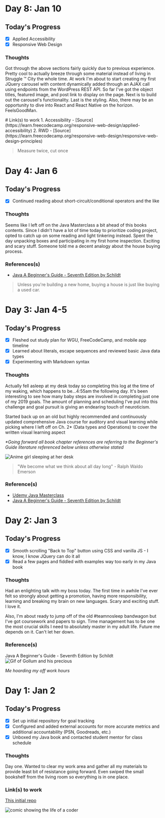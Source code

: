 <!-- Template
# Day 1: Jan 2
## Today's Progress
- [X]
- [X]
### Thoughts 
<img src="http://www.skipser.com/i/2/images/a1/programmer_joke1.jpg" alt="comic showing the life of a coder">
<pre>Code snippets</pre>
```
```
### Link(s) to work
1. [My Activity](https://www.freecodecamp.com/ceciliaconsta)
2. []() 
### References(s)
* [Udemy Java Programming Masterclass](https://www.udemy.com/java-the-complete-java-developer-course/learn/v4/content)
* []()
>qUOTE

-->
# Day 8: Jan 10
## Today's Progress
- [X] Applied Accessibility
- [X] Responsive Web Design
### Thoughts 
<p>Got through the above sections fairly quickly due to previous experience. Pretty cool to actually breeze through some material instead of living in Struggle &trade; City the whole time. At work I'm about to start creating my first JQuery carousel with content dynamically added through an AJAX call using endpoints from the WordPress REST API. So far I've got the object titles, featured image, and post link to display on the page. Next is to build out the carousel's functionality. Last is the styling. Also, there may be an opportunity to dive into React and React Native on the horizon. FeelsGoodMan.</p>
# Link(s) to work
1. Accessibility - [Source](https://learn.freecodecamp.org/responsive-web-design/applied-accessibility)
2. RWD - [Source](https://learn.freecodecamp.org/responsive-web-design/responsive-web-design-principles)

>Measure twice, cut once

<!--
# Day 7: Jan 9
## Today's Progress
- [X]
- [X]
### Thoughts 
<img src="http://www.skipser.com/i/2/images/a1/programmer_joke1.jpg" alt="comic showing the life of a coder">
<pre>Code snippets</pre>
```
```
### Link(s) to work
1. [My Activity](https://www.freecodecamp.com/ceciliaconsta)
2. []() 
### References(s)
* [Udemy Java Programming Masterclass](https://www.udemy.com/java-the-complete-java-developer-course/learn/v4/content)
* []()
>qUOTE
-->
<!--
# Day 6: Jan 8
## Today's Progress
- [X]
- [X]
### Thoughts 
<img src="http://www.skipser.com/i/2/images/a1/programmer_joke1.jpg" alt="comic showing the life of a coder">
<pre>Code snippets</pre>
```
```
### Link(s) to work
1. [My Activity](https://www.freecodecamp.com/ceciliaconsta)
2. []() 
### References(s)
* [Udemy Java Programming Masterclass](https://www.udemy.com/java-the-complete-java-developer-course/learn/v4/content)
* []()
>qUOTE

<!--
# Day 5: Jan 7
## Today's Progress
- [X]
- [X]
### Thoughts 
<img src="http://www.skipser.com/i/2/images/a1/programmer_joke1.jpg" alt="comic showing the life of a coder">
<pre>Code snippets</pre>
```
```
### Link(s) to work
1. [My Activity](https://www.freecodecamp.com/ceciliaconsta)
2. []() 
### References(s)
* [Udemy Java Programming Masterclass](https://www.udemy.com/java-the-complete-java-developer-course/learn/v4/content)
* []()
>qUOTE
-->

# Day 4: Jan 6
## Today's Progress
- [X] Continued reading about short-circuit/conditional operators and the like
### Thoughts 
Seems like I left off on the Java Masterclass a bit ahead of this books contents. Since I didn't have a lot of time today to prioritize coding project, opted to catch up on some reading and light tinkering instead. Spent the day unpacking boxes and participating in my first home inspection. Exciting and scary stuff. Someone told me a decent analogy about the house buying process. 
### References(s)
* [Java A Beginner's Guide - Seventh Edition by Schildt](https://www.amazon.com/Java-Beginners-Seventh-Herbert-Schildt/dp/1259589315/ref=sr_1_1?s=books&ie=UTF8&qid=1546685469&sr=1-1&keywords=Java+A+Beginner%27s+Guide+-+Seventh+Edition+by+Schildt)
>Unless you're building a new home, buying a house is just like buying a used car.


# Day 3: Jan 4-5
## Today's Progress
- [X] Fleshed out study plan for WGU, FreeCodeCamp, and mobile app timeline
- [X] Learned about literals, escape sequences and reviewed basic Java data types
- [X] Experimenting with Markdown syntax
### Thoughts 
<p>Actually fell asleep at my desk today so completing this log at the time of my waking, which happens to be...4:55am the following day. It's been interesting to see how many baby steps are involved in completing just one of my 2019 goals. The amount of planning and scheduling I've put into this challenge and goal pursuit is giving an endearing touch of neuroticism.</p>

<p>Started back up on an old but highly recommended and continuously updated comprehensive Java course for auditory and visual learning while picking where I left off on Ch. 2* (Data types and Operations) to cover the written visual learning aspect</p> 

_*Going forward all book chapter references are referring to the Beginner's Guide literature referenced below unless otherwise stated_
 
![Anime girl sleeping at her desk](https://im4.ezgif.com/tmp/ezgif-4-31d5e6ee3a0d.gif)
>"We become what we think about all day long" - Ralph Waldo Emerson

### Reference(s)
* [Udemy Java Masterclass](https://www.udemy.com/java-the-complete-java-developer-course/learn/v4/content)
* [Java A Beginner's Guide - Seventh Edition by Schildt](https://www.amazon.com/Java-Beginners-Seventh-Herbert-Schildt/dp/1259589315/ref=sr_1_1?s=books&ie=UTF8&qid=1546685469&sr=1-1&keywords=Java+A+Beginner%27s+Guide+-+Seventh+Edition+by+Schildt)

# Day 2: Jan 3
## Today's Progress
- [X] Smooth scrolling "Back to Top" button using CSS and vanilla JS - I know, I know JQuery can do it all
- [X] Read a few pages and fiddled with examples way too early in my Java book

### Thoughts
Had an enlighting talk with my boss today. The first time in awhile I've ever felt so strongly about getting a promotion, having more responsibility, learning and breaking my brain on new languages. Scary and exciting stuff. I love it.

Also, I'm about ready to jump off of the old #teamnosleep bandwagon but I've got coursework and papers to sign. Time management has to be one the most crucial skills I need to absolutely master in my adult life. Future me depends on it. Can't let her down.
### Reference(s)
Java A Beginner's Guide - Seventh Edition by Schildt
![Gif of Gollum and his precious](https://media.giphy.com/media/xlLerrsdqYdWw/giphy.gif)
 <p><em>Me hoarding my off work hours</em></p>


# Day 1: Jan 2
## Today's Progress
- [X] Set up initial repository for goal tracking
- [X] Configured and added external accounts for more accurate metrics and additional accountability (PSN, Goodreads, etc.)
- [X] Unboxed my Java book and contacted student mentor for class schedule

### Thoughts
Day one. Wanted to clear my work area and gather all my materials to provide least bit of resistance going forward. 
Even swiped the small bookshelf from the living room so everything is in one place. 
### Link(s) to work
[This initial repo](https://github.com/ceciliaconsta3/2019/)

<img src="http://www.skipser.com/i/2/images/a1/programmer_joke1.jpg" alt="comic showing the life of a coder">

